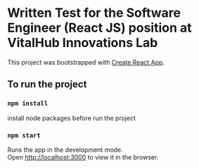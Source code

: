 # Written Test for the Software Engineer (React JS) position at VitalHub Innovations Lab

This project was bootstrapped with [Create React App](https://github.com/facebook/create-react-app).

## To run the project

### `npm install`
install node packages before run the project
### `npm start`

Runs the app in the development mode.\
Open [http://localhost:3000](http://localhost:3000) to view it in the browser.